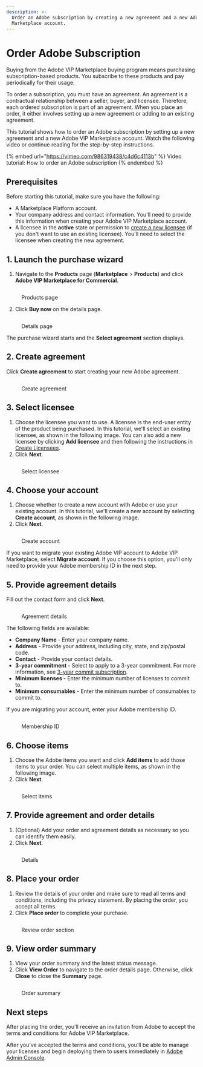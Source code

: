```yaml
---
description: >-
  Order an Adobe subscription by creating a new agreement and a new Adobe VIP
  Marketplace account.
---
```


# Order Adobe Subscription

Buying from the Adobe VIP Marketplace buying program means purchasing subscription-based products. You subscribe to these products and pay periodically for their usage.&#x20;

To order a subscription, you must have an agreement. An agreement is a contractual relationship between a seller, buyer, and licensee. Therefore, each ordered subscription is part of an agreement. When you place an order, it either involves setting up a new agreement or adding to an existing agreement.&#x20;

This tutorial shows how to order an Adobe subscription by setting up a new agreement and a new Adobe VIP Marketplace account. Watch the following video or continue reading for the step-by-step instructions.&#x20;

{% embed url="https://vimeo.com/986319438/c4d6c4113b" %}
Video tutorial: How to order an Adobe subscription
{% endembed %}

## Prerequisites

Before starting this tutorial, make sure you have the following:

* A Marketplace Platform account.
* Your company address and contact information. You'll need to provide this information when creating your Adobe VIP Marketplace account.&#x20;
* A licensee in the **active** state or permission to [create a new licensee](../../../platform-modules/settings/licensees/create-licensees.md) (if you don't want to use an existing licensee). You'll need to select the licensee when creating the new agreement.&#x20;

## 1. Launch the purchase wizard

1. Navigate to the **Products** page (**Marketplace** > **Products**) and click **Adobe VIP Marketplace for Commercial**.

<figure><img src="../../../.gitbook/assets/AdobeVIP (1).png" alt=""><figcaption><p>Products page</p></figcaption></figure>

2. Click **Buy now** on the details page.

<figure><img src="../../../.gitbook/assets/AdobeVIPCommercialBuyNow.png" alt=""><figcaption><p>Details page</p></figcaption></figure>

The purchase wizard starts and the **Select agreement** section displays.

## 2. Create agreement

Click **Create agreement** to start creating your new Adobe agreement.&#x20;

<figure><img src="../../../.gitbook/assets/CreateNewAgreement.png" alt=""><figcaption><p>Create agreement</p></figcaption></figure>

## 3. Select licensee

1. Choose the licensee you want to use. A licensee is the end-user entity of the product being purchased. In this tutorial, we'll select an existing licensee, as shown in the following image. You can also add a new licensee by clicking **Add licensee** and then following the instructions in [Create Licensees](../../../platform-modules/settings/licensees/create-licensees.md).
2. Click **Next**.&#x20;

<figure><img src="../../../.gitbook/assets/Licensee (3).png" alt=""><figcaption><p>Select licensee</p></figcaption></figure>

## 4. Choose your account

1. Choose whether to create a new account with Adobe or use your existing account. In this tutorial, we'll create a new account by selecting **Create account**, as shown in the following image.&#x20;
2. Click **Next**.

<figure><img src="../../../.gitbook/assets/createaccount.png" alt=""><figcaption><p>Create account</p></figcaption></figure>

If you want to migrate your existing Adobe VIP account to Adobe VIP Marketplace, select **Migrate account**. If you choose this option, you'll only need to provide your Adobe membership ID in the next step.

## 5. Provide agreement details

Fill out the contact form and click **Next**.

<figure><img src="../../../.gitbook/assets/Agreementdetails.png" alt=""><figcaption><p>Agreement details</p></figcaption></figure>

The following fields are available:

* **Company Name** - Enter your company name.&#x20;
* **Address** - Provide your address, including city, state, and zip/postal code.&#x20;
* **Contact** - Provide your contact details.
* **3-year commitment -** Select to apply to a 3-year commitment. For more information, see [3-year commit subscription](https://helpx.adobe.com/uk/enterprise/vip/vip-subscription-term-options-marketplace.html).
* **Minimum licenses -** Enter the minimum number of licenses to commit to.
* **Minimum consumables** - Enter the minimum number of consumables to commit to.

If you are migrating your account, enter your Adobe membership ID.&#x20;

<figure><img src="../../../.gitbook/assets/MembershipID.png" alt=""><figcaption><p>Membership ID</p></figcaption></figure>

## 6. Choose items

1. Choose the Adobe items you want and click **Add items** to add those items to your order. You can select multiple items, as shown in the following image.
2. Click **Next**.

<figure><img src="../../../.gitbook/assets/AdobeItems.png" alt=""><figcaption><p>Select items</p></figcaption></figure>

## 7. Provide agreement and order details

1. (Optional) Add your order and agreement details as necessary so you can identify them easily.&#x20;
2. Click **Next**.

<figure><img src="../../../.gitbook/assets/AddDetails.png" alt=""><figcaption><p>Details</p></figcaption></figure>

## 8. Place your order

1. Review the details of your order and make sure to read all terms and conditions, including the privacy statement. By placing the order, you accept all terms.
2. Click **Place order** to complete your purchase.

<figure><img src="../../../.gitbook/assets/Review.png" alt=""><figcaption><p>Review order section</p></figcaption></figure>

## 9. View order summary

1. View your order summary and the latest status message.&#x20;
2. Click **View Order** to navigate to the order details page. Otherwise, click **Close** to close the **Summary** page.

<figure><img src="../../../.gitbook/assets/image (5) (3).png" alt=""><figcaption><p>Order summary</p></figcaption></figure>

## Next steps

After placing the order, you'll receive an invitation from Adobe to accept the terms and conditions for Adobe VIP Marketplace.&#x20;

After you’ve accepted the terms and conditions, you’ll be able to manage your licenses and begin deploying them to users immediately in [Adobe Admin Console](https://adminconsole.adobe.com/).
